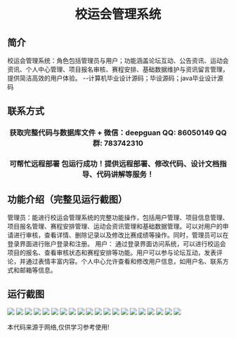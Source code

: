 <p><h1 align="center">校运会管理系统</h1></p>

## 简介
校运会管理系统：角色包括管理员与用户；功能涵盖论坛互动、公告资讯、运动会资讯、个人中心管理、项目报名审核、赛程安排、基础数据维护与资讯留言管理，提供简洁高效的用户体验。    --计算机毕业设计源码；毕设源码；java毕业设计源码


## 联系方式
<p><h3 align="center">获取完整代码与数据库文件 + 微信：deepguan QQ: 86050149 QQ群: 783742310</h3></p>
<p><h3 align="center">可帮忙远程部署 包运行成功！提供远程部署、修改代码、设计文档指导、代码讲解等服务！</h3></p>

## 功能介绍（完整见运行截图）
管理员：能进行校运会管理系统的完整功能操作，包括用户管理、项目信息管理、项目报名管理、赛程安排管理、运动会资讯管理和基础数据管理。可以对用户的申请进行审核，查看详情、删除记录以及修改比赛成绩等操作。同时，管理员可以在登录界面进行账户登录和注册。 用户： 通过登录界面访问系统，可以进行校运会项目的报名、查看审核状态和赛程安排等功能。用户可以参与论坛互动，发表评论，并通过表情丰富内容。个人中心允许查看和修改用户信息，如用户名、联系方式和邮箱等信息。


## 运行截图
![](img/001.jpg)
![](img/002.jpg)
![](img/003.jpg)
![](img/004.jpg)
![](img/005.jpg)
![](img/006.jpg)
![](img/007.jpg)
![](img/008.jpg)
![](img/009.jpg)
![](img/010.jpg)
![](img/011.jpg)
![](img/012.jpg)
![](img/013.jpg)
![](img/014.jpg)
![](img/015.jpg)
![](img/016.jpg)
![](img/017.jpg)
![](img/018.jpg)
![](img/019.jpg)
![](img/020.jpg)

<p>本代码来源于网络,仅供学习参考使用!</p>
